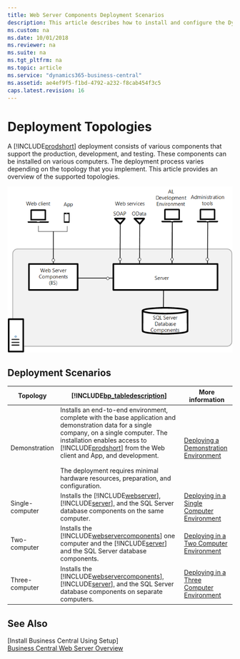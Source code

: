 ```yaml
---
title: Web Server Components Deployment Scenarios
description: This article describes how to install and configure the Dynamics NAV Web Server components in different network topologies and the deployment scenarios.
ms.custom: na
ms.date: 10/01/2018
ms.reviewer: na
ms.suite: na
ms.tgt_pltfrm: na
ms.topic: article
ms.service: "dynamics365-business-central"
ms.assetid: ae4ef9f5-f1bd-4792-a232-f8cab454f3c5
caps.latest.revision: 16
---
```

# Deployment Topologies

A [!INCLUDE[prodshort](../developer/includes/prodshort.md)] deployment consists of various components that support the production, development, and testing. These components can be installed on various computers. The deployment process varies depending on the topology that you implement. This article provides an overview of the supported topologies. 

<!-- 
This section describes how to install and configure the [!INCLUDE[webservercomponents](../developer/includes/webservercomponents.md)] in different network topologies.  

-->
  
![Architecture overview](../media/architecture-overview.png "Architecture overview")   
  
## Deployment Scenarios  
  
|Topology|[!INCLUDE[bp_tabledescription](../developer/includes/bp_tabledescription_md.md)]|More information|  
|--------------|---------------------------------------|---|  
|Demonstration|Installs an end-to-end environment, complete with the base application and demonstration data for a single company, on a single computer. The installation enables access to [!INCLUDE[prodshort](../developer/includes/prodshort.md)] from the Web client and App, and development.<br /><br />The deployment requires minimal hardware resources, preparation, and configuration.| [Deploying a Demonstration Environment](deploy-demonstration-environment.md)|  
|Single-computer|Installs the [!INCLUDE[webserver](../developer/includes/webservercomponents.md)], [!INCLUDE[server](../developer/includes/server.md)], and the SQL Server database components on the same computer.| [Deploying in a Single Computer Environment](deploy-single-computer-environment.md)| 
|Two-computer|Installs the [!INCLUDE[webservercomponents](../developer/includes/webservercomponents.md)] one computer and the [!INCLUDE[server](../developer/includes/server.md)] and the SQL Server database components.|[Deploying in a Two Computer Environment](deploy-two-computer-environment.md)|  
|Three-computer|Installs the [!INCLUDE[webservercomponents](../developer/includes/webservercomponents.md)], [!INCLUDE[server](../developer/includes/server.md)], and the SQL Server database components on separate computers.| [Deploying in a Three Computer Environment](deploy-three-computer-environment.md)| 
  
## See Also  
[Install Business Central Using Setup]  
[Business Central Web Server Overview](web-server-overview.md)

